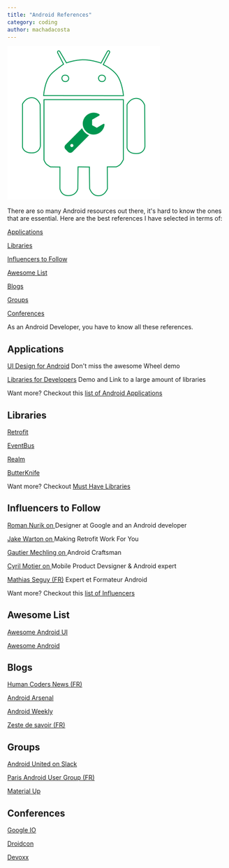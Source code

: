 ```yaml
---
title: "Android References"
category: coding
author: machadacosta
---
```


![Android Tools](/img/post/android-config.png)

There are so many Android resources out there, it's hard to know the ones that are essential.
Here are the best references I have selected in terms of: 

[<i class="fa fa-th" aria-hidden="true"></i> Applications](#app)

[<i class="fa fa-tags" aria-hidden="true"></i> Libraries](#lib)

[<i class="fa fa-users" aria-hidden="true"></i> Influencers to Follow](#people)

[<i class="fa fa-list" aria-hidden="true"></i> Awesome List](#list)

[<i class="fa fa-globe" aria-hidden="true"></i> Blogs](#blogs)

[<i class="fa fa-android" aria-hidden="true"></i> Groups](#groups)

[<i class="fa fa-bullhorn" aria-hidden="true"></i> Conferences](#conf)

As an Android Developer, you have to know all these references.

## <a name="app"></a><i class="fa fa-th" aria-hidden="true"></i> Applications

<i class="fa fa-th-large" aria-hiden="true"></i> [UI Design for Android](https://play.google.com/store/apps/details?id=com.boopathy.raja.tutorial) Don't miss the awesome Wheel demo

<i class="fa fa-th-large" aria-hidden="true"></i> [Libraries for Developers](https://play.google.com/store/apps/details?id=com.desarrollodroide.repos) Demo and Link to a large amount of libraries

<i class="fa fa-globe" aria-hidden="true"></i> Want more? Checkout this [list of Android Applications](http://www.techrepublic.com/pictures/gallery-10-android-apps-every-new-mobile-developer-needs-in-their-toolbox/)

## <a name="lib"></a><i class="fa fa-tags" aria-hidden="true"></i> Libraries
<i class="fa fa-tag" aria-hidden="true"></i> [Retrofit](https://github.com/codepath/android_guides/wiki/Consuming-APIs-with-Retrofit)

<i class="fa fa-tag" aria-hidden="true"></i> [EventBus](https://github.com/greenrobot/EventBus)

<i class="fa fa-tag" aria-hidden="true"></i> [Realm](https://github.com/realm/realm-java)

<i class="fa fa-tag" aria-hidden="true"></i> [ButterKnife](https://github.com/codepath/android_guides/wiki/Reducing-View-Boilerplate-with-Butterknife)

<i class="fa fa-globe" aria-hidden="true"></i> Want more? Checkout [Must Have Libraries](https://github.com/codepath/android_guides/wiki/Must-Have-Libraries)

## <a name="people"></a><i class="fa fa-users" aria-hidden="true"></i> Influencers to Follow 

<i class="fa fa-user" aria-hidden="true"></i> [Roman Nurik on <i class="fa fa-twitter" aria-hidden="true"></i>](https://twitter.com/romannurik) Designer at Google and an Android developer

<i class="fa fa-user" aria-hidden="true"></i> [Jake Warton on <i class="fa fa-twitter" aria-hidden="true"></i>](https://twitter.com/JakeWharton) Making Retrofit Work For You

<i class="fa fa-user" aria-hidden="true"></i> [Gautier Mechling on <i class="fa fa-twitter" aria-hidden="true"></i>](https://twitter.com/Nilhcem) Android Craftsman

<i class="fa fa-user" aria-hidden="true"></i> [Cyril Motier on <i class="fa fa-twitter" aria-hidden="true"></i>](https://twitter.com/cyrilmottier) Mobile Product Devsigner & Android expert

<i class="fa fa-user" aria-hidden="true"></i> [Mathias Seguy (FR)](http://mathias-seguy.developpez.com/) Expert et Formateur Android 

<i class="fa fa-globe" aria-hidden="true"></i> Want more? Checkout this [list of Influencers](blog.instabug.com/2015/11/37-influencers-follow-youre-android-developer/)

## <a name="list"></a><i class="fa fa-list" aria-hidden="true"></i> Awesome List 

<i class="fa fa-list-ul" aria-hidden="true"></i> [Awesome Android UI](https://github.com/wasabeef/awesome-android-ui)

<i class="fa fa-list-ul" aria-hidden="true"></i> [Awesome Android](https://github.com/JStumpp/awesome-android)

## <a name="blogs"></a><i class="fa fa-globe" aria-hidden="true"></i> Blogs

<i class="fa fa-globe" aria-hidden="true"></i> [Human Coders News (FR)](http://news.humancoders.com/)

<i class="fa fa-globe" aria-hidden="true"></i>  [Android Arsenal](https://android-arsenal.com/)

<i class="fa fa-globe" aria-hidden="true"></i>  [Android Weekly](http://androidweekly.net/)

<i class="fa fa-globe" aria-hidden="true"></i> [Zeste de savoir (FR)](https://zestedesavoir.com/contenus/?tag=android)

## <a name="groups"></a><i class="fa fa-android" aria-hidden="true"></i> Groups

<i class="fa fa-slack" aria-hidden="true"></i> [Android United on Slack](android-united.slack.com)

<i class="fa fa-globe" aria-hidden="true"></i> [Paris Android User Group (FR)](http://www.paug.fr/)

<i class="fa fa-twitter" aria-hidden="true"></i> [Material Up](https://twitter.com/MaterialUp)

## <a name="conf"></a><i class="fa fa-bullhorn" aria-hidden="true"></i> Conferences

<i class="fa fa-bullhorn" aria-hidden="true"></i> [Google IO](https://events.google.com/io/)

<i class="fa fa-bullhorn" aria-hidden="true"></i> [Droidcon](http://droidcon.com/)

<i class="fa fa-bullhorn" aria-hidden="true"></i> [Devoxx](http://devoxx.fr/)

